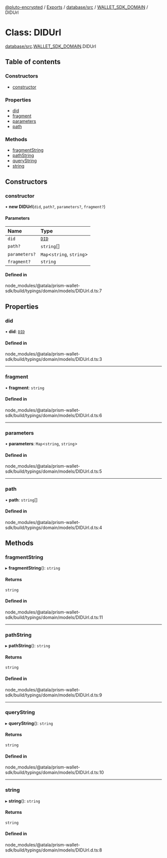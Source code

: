 [@pluto-encrypted](../README.md) / [Exports](../modules.md) / [database/src](../modules/database_src.md) / [WALLET\_SDK\_DOMAIN](../modules/database_src.WALLET_SDK_DOMAIN.md) / DIDUrl

# Class: DIDUrl

[database/src](../modules/database_src.md).[WALLET\_SDK\_DOMAIN](../modules/database_src.WALLET_SDK_DOMAIN.md).DIDUrl

## Table of contents

### Constructors

- [constructor](database_src.WALLET_SDK_DOMAIN.DIDUrl.md#constructor)

### Properties

- [did](database_src.WALLET_SDK_DOMAIN.DIDUrl.md#did)
- [fragment](database_src.WALLET_SDK_DOMAIN.DIDUrl.md#fragment)
- [parameters](database_src.WALLET_SDK_DOMAIN.DIDUrl.md#parameters)
- [path](database_src.WALLET_SDK_DOMAIN.DIDUrl.md#path)

### Methods

- [fragmentString](database_src.WALLET_SDK_DOMAIN.DIDUrl.md#fragmentstring)
- [pathString](database_src.WALLET_SDK_DOMAIN.DIDUrl.md#pathstring)
- [queryString](database_src.WALLET_SDK_DOMAIN.DIDUrl.md#querystring)
- [string](database_src.WALLET_SDK_DOMAIN.DIDUrl.md#string)

## Constructors

### constructor

• **new DIDUrl**(`did`, `path?`, `parameters?`, `fragment?`)

#### Parameters

| Name | Type |
| :------ | :------ |
| `did` | [`DID`](database_src.WALLET_SDK_DOMAIN.DID.md) |
| `path?` | `string`[] |
| `parameters?` | `Map`\<`string`, `string`\> |
| `fragment?` | `string` |

#### Defined in

node_modules/@atala/prism-wallet-sdk/build/typings/domain/models/DIDUrl.d.ts:7

## Properties

### did

• **did**: [`DID`](database_src.WALLET_SDK_DOMAIN.DID.md)

#### Defined in

node_modules/@atala/prism-wallet-sdk/build/typings/domain/models/DIDUrl.d.ts:3

___

### fragment

• **fragment**: `string`

#### Defined in

node_modules/@atala/prism-wallet-sdk/build/typings/domain/models/DIDUrl.d.ts:6

___

### parameters

• **parameters**: `Map`\<`string`, `string`\>

#### Defined in

node_modules/@atala/prism-wallet-sdk/build/typings/domain/models/DIDUrl.d.ts:5

___

### path

• **path**: `string`[]

#### Defined in

node_modules/@atala/prism-wallet-sdk/build/typings/domain/models/DIDUrl.d.ts:4

## Methods

### fragmentString

▸ **fragmentString**(): `string`

#### Returns

`string`

#### Defined in

node_modules/@atala/prism-wallet-sdk/build/typings/domain/models/DIDUrl.d.ts:11

___

### pathString

▸ **pathString**(): `string`

#### Returns

`string`

#### Defined in

node_modules/@atala/prism-wallet-sdk/build/typings/domain/models/DIDUrl.d.ts:9

___

### queryString

▸ **queryString**(): `string`

#### Returns

`string`

#### Defined in

node_modules/@atala/prism-wallet-sdk/build/typings/domain/models/DIDUrl.d.ts:10

___

### string

▸ **string**(): `string`

#### Returns

`string`

#### Defined in

node_modules/@atala/prism-wallet-sdk/build/typings/domain/models/DIDUrl.d.ts:8
